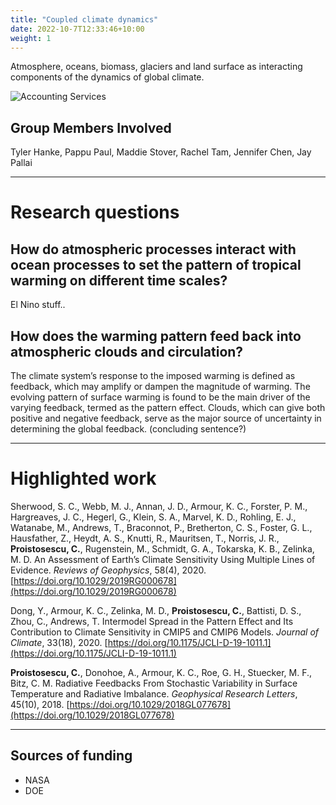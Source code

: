 ```yaml
---
title: "Coupled climate dynamics"
date: 2022-10-7T12:33:46+10:00
weight: 1
---
```


Atmosphere, oceans, biomass, glaciers and land surface as interacting components of the dynamics of global climate.

![Accounting Services](/images/austin-distel-nGc5RT2HmF0-unsplash.jpg)

## Group Members Involved
Tyler Hanke, Pappu Paul, Maddie Stover, Rachel Tam, Jennifer Chen, Jay Pallai

---

# Research questions

## How do atmospheric processes interact with ocean processes to set the pattern of tropical warming on different time scales? 

El Nino stuff..

## How does the warming pattern feed back into atmospheric clouds and circulation? 
The climate system’s response to the imposed warming is defined as feedback, which may amplify or dampen the magnitude of warming. The evolving pattern of surface warming is found to be the main driver of the varying feedback, termed as the pattern effect. Clouds, which can give both positive and negative feedback, serve as the major source of uncertainty in determining the global feedback. (concluding sentence?)

---

# Highlighted work
Sherwood, S. C., Webb, M. J., Annan, J. D., Armour, K. C., Forster, P. M., Hargreaves, J. C., Hegerl, G., Klein, S. A., Marvel, K. D., Rohling, E. J., Watanabe, M., Andrews, T., Braconnot, P., Bretherton, C. S., Foster, G. L., Hausfather, Z., Heydt, A. S., Knutti, R., Mauritsen, T., Norris, J. R., **Proistosescu, C.**, Rugenstein, M., Schmidt, G. A., Tokarska, K. B., Zelinka, M. D. An Assessment of Earth’s Climate Sensitivity Using Multiple Lines of Evidence. _Reviews of Geophysics_, 58(4), 2020. [https://doi.org/10.1029/2019RG000678](https://doi.org/10.1029/2019RG000678)

Dong, Y., Armour, K. C., Zelinka, M. D., **Proistosescu, C.**, Battisti, D. S., Zhou, C., Andrews, T. Intermodel Spread in the Pattern Effect and Its Contribution to Climate Sensitivity in CMIP5 and CMIP6 Models. _Journal of Climate_, 33(18), 2020. [https://doi.org/10.1175/JCLI-D-19-1011.1](https://doi.org/10.1175/JCLI-D-19-1011.1)

**Proistosescu, C.**, Donohoe, A., Armour, K. C., Roe, G. H., Stuecker, M. F., Bitz, C. M. Radiative Feedbacks From Stochastic Variability in Surface Temperature and Radiative Imbalance. _Geophysical Research Letters_, 45(10), 2018. [https://doi.org/10.1029/2018GL077678](https://doi.org/10.1029/2018GL077678)

---

## Sources of funding
- NASA
- DOE
